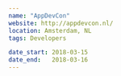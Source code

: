 ```yaml
---
name: "AppDevCon"
website: http://appdevcon.nl/
location: Amsterdam, NL
tags: Developers

date_start: 2018-03-15
date_end:   2018-03-16
---
```

